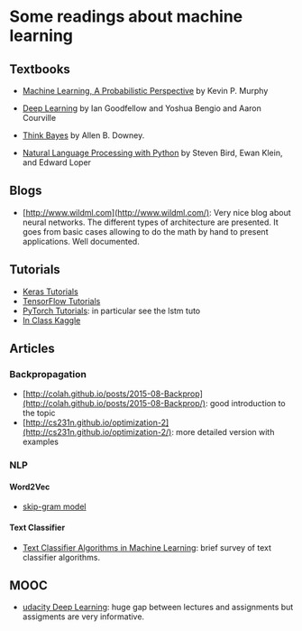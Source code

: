 # Some readings about machine learning

## Textbooks


* [Machine Learning, A Probabilistic Perspective](https://mitpress.mit.edu/books/machine-learning-0) by Kevin P. Murphy

* [Deep Learning](http://www.deeplearningbook.org) by Ian Goodfellow and Yoshua Bengio and Aaron Courville

* [Think Bayes](http://greenteapress.com/wp/think-bayes/) by Allen B. Downey. 

* [Natural Language Processing with Python](http://www.nltk.org/book/) by Steven Bird, Ewan Klein, and Edward Loper

## Blogs
* [http://www.wildml.com](http://www.wildml.com/): Very nice blog about neural networks.
The different types of architecture are presented.
It goes from basic cases allowing to do the math by hand to present applications.
Well documented.


## Tutorials
* [Keras Tutorials](https://blog.keras.io/category/tutorials.html)
* [TensorFlow Tutorials](https://www.tensorflow.org/tutorials/)
* [PyTorch Tutorials](http://pytorch.org/tutorials/index.html): in particular see the lstm tuto
* [In Class Kaggle](https://inclass.kaggle.com/)


## Articles

### Backpropagation

* [http://colah.github.io/posts/2015-08-Backprop](http://colah.github.io/posts/2015-08-Backprop/): good introduction to the topic
* [http://cs231n.github.io/optimization-2](http://cs231n.github.io/optimization-2/): more detailed version with examples

### NLP

#### Word2Vec
* [skip-gram model](http://mccormickml.com/2016/04/19/word2vec-tutorial-the-skip-gram-model/)

#### Text Classifier

* [Text Classifier Algorithms in Machine Learning](https://blog.statsbot.co/text-classifier-algorithms-in-machine-learning-acc115293278): brief survey of text classifier algorithms.


## MOOC

* [udacity Deep Learning](https://classroom.udacity.com/courses/ud730): huge gap between lectures and assignments but assigments are very informative.

